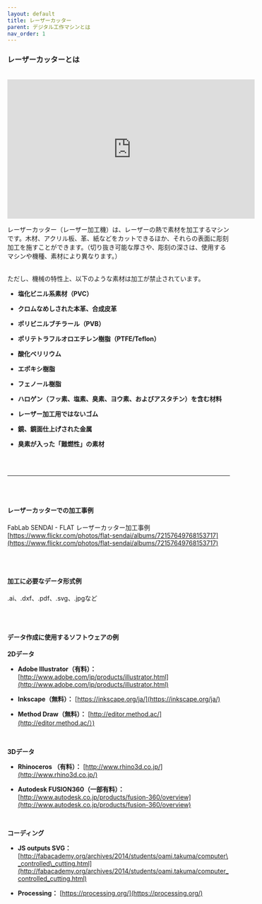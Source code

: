 ```yaml
---
layout: default
title: レーザーカッター
parent: デジタル工作マシンとは
nav_order: 1
---
```


### レーザーカッターとは
<br>

<iframe width="560" height="315" src="https://www.youtube.com/embed/T29s0H0vzzc" title="YouTube video player" frameborder="0" allow="accelerometer; autoplay; clipboard-write; encrypted-media; gyroscope; picture-in-picture" allowfullscreen></iframe>

<br>

レーザーカッター（レーザー加工機）は、レーザーの熱で素材を加工するマシンです。木材、アクリル板、革、紙などをカットできるほか、それらの表面に彫刻加工を施すことができます。（切り抜き可能な厚さや、彫刻の深さは、使用するマシンや機種、素材により異なります。）<br>
<br>

ただし、機械の特性上、以下のような素材は加工が禁止されています。<br>

* **塩化ビニル系素材（PVC）**

* **クロムなめしされた本革、合成皮革**

* **ポリビニルブチラール（PVB）**

* **ポリテトラフルオロエチレン樹脂（PTFE/Teflon）**

* **酸化ベリリウム**

* **エポキシ樹脂**

* **フェノール樹脂**

* **ハロゲン（フッ素、塩素、臭素、ヨウ素、およびアスタチン）を含む材料**

* **レーザー加工用ではないゴム**

* **鏡、鏡面仕上げされた金属**

* **臭素が入った「難燃性」の素材**

<br>
<br>

----------

<br><br>

#### レーザーカッターでの加工事例
FabLab SENDAI - FLAT レーザーカッター加工事例<br>
[https://www.flickr.com/photos/flat-sendai/albums/72157649768153717](https://www.flickr.com/photos/flat-sendai/albums/72157649768153717)

<br><br>

#### 加工に必要なデータ形式例

.ai、.dxf、.pdf、.svg、.jpgなど<br>

<br><br>

#### データ作成に使用するソフトウェアの例


**2Dデータ**

* **Adobe Illustrator（有料）：** [http://www.adobe.com/jp/products/illustrator.html](http://www.adobe.com/jp/products/illustrator.html)

* **Inkscape（無料）：** [https://inkscape.org/ja/](https://inkscape.org/ja/)

* **Method Draw（無料）：** [http://editor.method.ac/](http://editor.method.ac/）)

<br>

**3Dデータ**

* **Rhinoceros （有料）：** [http://www.rhino3d.co.jp/](http://www.rhino3d.co.jp/)  

* **Autodesk FUSION360（一部有料）：** [http://www.autodesk.co.jp/products/fusion-360/overview](http://www.autodesk.co.jp/products/fusion-360/overview)

<br>

**コーディング**

* **JS outputs SVG：** [http://fabacademy.org/archives/2014/students/oami.takuma/computer\_controlled\_cutting.html](http://fabacademy.org/archives/2014/students/oami.takuma/computer_controlled_cutting.html)

* **Processing：** [https://processing.org/](https://processing.org/)

<br>
